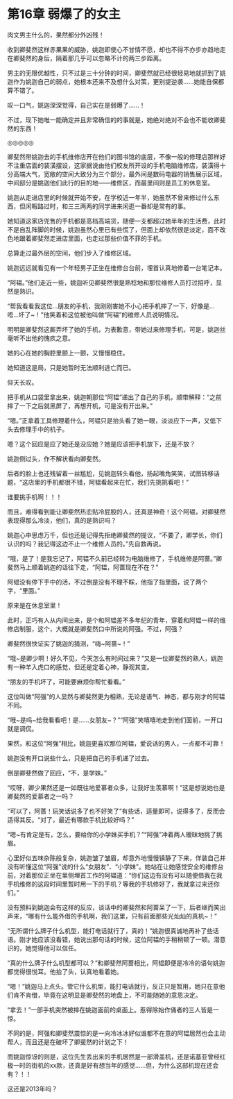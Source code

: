 # 第16章 弱爆了的女主

肉文男主什么的，果然都分外凶残！

收到卿斐然这样赤果果的威胁，姚迦即使心不甘情不愿，却也不得不亦步亦趋地走在卿斐然的身后，隔着那几乎可以忽略不计的两三步距离。

男主的无限优越性，只不过是三十分钟的时间，卿斐然就已经很轻易地就抓到了姚迦作为姚迦自己的弱点，她根本还来不及想什么对策，更别提逆袭……她能自保都算不错了。

叹一口气，姚迦深深觉得，自己实在是弱爆了……！

不过，现下她唯一能确定并且非常确信的的事就是，她绝对绝对不会也不能收卿斐然的东西！

◎◎◎◎◎

卿斐然带姚迦去的手机维修店开在他们的图书馆的底层，不像一般的修理店那样好不注重店面的装潢摆设，这家据说由他们校友所开设的手机电脑维修店，装潢得十分高端大气，宽敞的空间大致分为三个部分，最外间是数码电器的销售展示区域，中间部分是姚迦他们此行的目的地——维修区，而最里间则是员工的休息室。

姚迦从走进店里的时候就开始不安，在学校近一年半，她虽然不曾来修过什么东西，但闲暇路过时，和三三两两的同学进来闲逛一番却是常有的事。

她知道这家店兜售的手机都是高档高端货，随便一支都超过她半年的生活费，此时不是自乱阵脚的时候，姚迦虽然心里已有些慌了，但面上却依然很是淡定，面不改色地跟着卿斐然走进店里面，也走过那些价值不菲的手机。

总算走过最外层的空间，他们步入了维修区域。

姚迦远远就看见有一个年轻男子正坐在维修台台前，埋首认真地修着一台笔记本。

“阿韫。”他们走近一些，姚迦听见卿斐然很是熟稔地和那位维修人员打过招呼，显然是熟识。

“帮我看看我这位…朋友的手机，我刚刚害她不小心把手机摔了一下，好像是…唔…坏了~！”他笑着和这位被他叫做“阿韫”的维修人员说明情况。

明明是卿斐然这厮弄坏了她的手机，为表歉意，带她过来修理手机，可是，姚迦丝毫听不出他的愧疚之意。

她的心在她的胸腔里颤上一颤，又慢慢稳住。

她知道这是局，只是她暂时无法顺利逃亡而已。

仰天长叹。

把手机从口袋里拿出来，姚迦朝那位“阿韫”递出了自己的手机，顺带解释：“之前摔了一下之后就黑屏了，再想开机，可是没有开出来。”

“嗯。”正拿着工具修理着什么，阿韫只是抬头看了她一眼，淡淡应下一声，又低下头去修理手中的机子。

嗯？这个回应是应了她还是没应她？她是应该把手机放下，还是不放？

姚迦侧过头，作不解状看向卿斐然。

后者的脸上也还残留着一丝尴尬，见姚迦转头看他，扬起嘴角笑笑，试图转移话题，“这店里的手机都很不错，阿韫看起来在忙，我们先挑挑看吧！”

谁要挑手机啊！！！

而且，难得看到能让卿斐然热恋贴冷屁股的人，还真是神奇！这个阿韫，对卿斐然表现得那么冷淡，他们，真的是熟识吗？

姚迦心中思虑万千，但也还是记得先拒绝卿斐然的提议，“不要了，卿学长，你们认识的吗？我记得这边不止一个维修人员的。”先自救再说。

“哦，是了！是我忘记了，阿韫不久前已经转为电脑维修了，手机维修是阿蔷。”卿斐然马上顺着姚迦的话往下走，“阿韫，阿蔷现在不在？”

阿韫没有停下手中的活，不过倒是没有不理不睬，他指了指里面，说了两个字，“里面。”

原来是在休息室里！

此时，正巧有人从内间出来，是个和阿韫差不多年纪的青年，穿着和阿韫一样的维修店制服，这个，大概就是卿斐然口中所说的阿强。不过，阿强？

卿斐然很快证实了姚迦的猜测，“嗨~阿蔷~！”

“哦~是卿少啊！好久不见，今天怎么有时间过来？”又是一位卿斐然的熟人，姚迦有一种羊入虎口的感觉，但还是定着心神，静观其变。

“朋友的手机坏了，可能要麻烦你帮忙看看。”

这位叫做“阿强”的人显然与卿斐然更为相熟，无论是语气、神态，都与刚才的阿韫不同。

“哦~是吗~给我看看吧！是……女朋友~？”“阿强”笑嘻嘻地走到他们面前，一开口就是调侃。

果然，和这位“阿强”相比，姚迦更喜欢那位阿韫，爱说话的男人，一点都不可靠！

姚迦没有开口说些什么，只是把自己的手机递了过去。

倒是卿斐然做了回应，“不，是学妹。”

“哎呀，卿少果然还是一如既往地爱慕者众多，让我好生羡慕啊！”这是想说她也是卿斐然的爱慕者之一吗？

“可以了，阿蔷！玩笑话说多了也不好笑了”有些话，适量即可，说得多了，反而会适得其反。“对了，最近有哪款手机比较好吗？”

“嗯~有肯定是有，怎么，要给你的小学妹买手机？”“阿强”冲着两人暧昧地挑了挑眉。

心里好似五味杂陈般复杂，姚迦皱了皱眉，却意外地慢慢镇静了下来，佯装自己并没有听懂这位“阿强”说的什么“女朋友”、“小学妹”。她站在让她感觉安全的维修台前，对着那位正坐在里侧埋首工作的阿韫道：“你们这边有没有可以随便借我在我手机维修的这段时间里暂时用一下的手机？等我的手机修好了，我就拿过来还你们。”

没有预料到姚迦会有这样的反应，谈话中的卿斐然和阿蔷呆了一下，后者继而笑出声来，“哪有什么能外借的手机啊，我们这里，只有前面那些光灿灿的真机~！”

“无所谓什么牌子什么机型，能打电话就行了，真的！”姚迦很真诚地再补了些话语。刚才她应该没看错，她说出那句话的时候，这位阿韫的手稍稍顿了一顿。潜意识的，她觉得他可以信任。

“真的什么牌子什么机型都可以？”和卿斐然阿蔷相比，阿韫即便是冷冷的语句姚迦都觉得很悦耳。他抬了头，认真地看着她。

“嗯！”姚迦马上点头。管它什么机型，能打电话就行，反正只是暂用，她只在意他们肯不肯借，毕竟在这明显是卿斐然的地盘上，不可能随她的意思决定。

“拿去！”一部手机突然被摔在姚迦面前的桌面上。惹得除始作俑者的三人皆是一惊。

不同的是，阿强和卿斐然震惊的是一向冷冰冰好似谁都不在意的阿韫居然也会主动帮人，而且还是在破坏了卿斐然的计划之下！

而姚迦惊讶的则是，这位先生丢出来的手机居然是一部滑盖机，还是诺基亚曾经红极一时的街机的xx款，还真是好有想当年的感觉……但，为什么这部机现在还会有？！！

这还是2013年吗？
